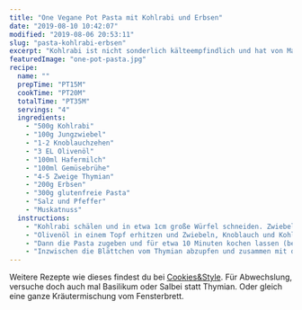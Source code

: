 ```yaml
---
title: "One Vegane Pot Pasta mit Kohlrabi und Erbsen"
date: "2019-08-10 10:42:07"
modified: "2019-08-06 20:53:11"
slug: "pasta-kohlrabi-erbsen"
excerpt: "Kohlrabi ist nicht sonderlich kälteempfindlich und hat von Mai bis November Saison. Die Pasta schmeckt sowohl an einem lauen Sommerabend, als auch bis in den Herbst hinein. Hier lässt sich wunderbar mit unterschiedlichen Kräutern spielen. Die Pasta lässt sich besonders schnell zubereiten und du brauchst nur einen einzigen Topf dazu. "
featuredImage: "one-pot-pasta.jpg"
recipe:
  name: ""
  prepTime: "PT15M"
  cookTime: "PT20M"
  totalTime: "PT35M"
  servings: "4"
  ingredients:
    - "500g Kohlrabi"
    - "100g Jungzwiebel"
    - "1-2 Knoblauchzehen"
    - "3 EL Olivenöl"
    - "100ml Hafermilch"
    - "100ml Gemüsebrühe"
    - "4-5 Zweige Thymian"
    - "200g Erbsen"
    - "300g glutenfreie Pasta"
    - "Salz und Pfeffer"
    - "Muskatnuss"
  instructions:
    - "Kohlrabi schälen und in etwa 1cm große Würfel schneiden. Zwiebel und Knoblauch schälen und klein hacken."
    - "Olivenöl in einem Topf erhitzen und Zwiebeln, Knoblauch und Kohlrabi darin anrösten. Mit 400ml Wasser, Gemüsebrühe und der Hafermilch ablöschen und mit Salz und Pfeffer abschmecken, Muskatnuss dazu reiben und aufkochen lassen."
    - "Dann die Pasta zugeben und für etwa 10 Minuten kochen lassen (bei geschlossenem Deckel)."
    - "Inzwischen die Blättchen vom Thymian abzupfen und zusammen mit den Erbsen zugeben. Nochmals für 3-4 Minuten aufkochen lassen, erneut abschmecken und checken, ob die Pasta al dente ist."
---
```


Weitere Rezepte wie dieses findest du bei [Cookies&Style](https://cookiesandstyle.at). Für Abwechslung, versuche doch auch mal Basilikum oder Salbei statt Thymian. Oder gleich eine ganze Kräutermischung vom Fensterbrett.